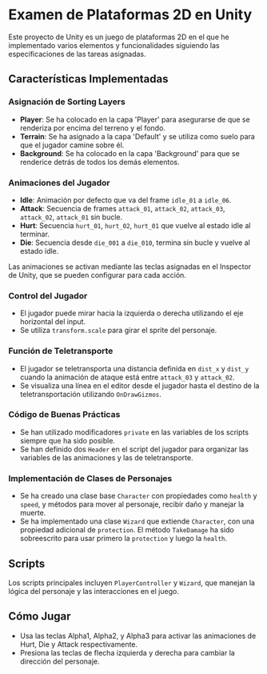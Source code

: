 # Examen de Plataformas 2D en Unity

Este proyecto de Unity es un juego de plataformas 2D en el que he implementado varios elementos y funcionalidades siguiendo las especificaciones de las tareas asignadas.

## Características Implementadas

### Asignación de Sorting Layers
- **Player**: Se ha colocado en la capa 'Player' para asegurarse de que se renderiza por encima del terreno y el fondo.
- **Terrain**: Se ha asignado a la capa 'Default' y se utiliza como suelo para que el jugador camine sobre él.
- **Background**: Se ha colocado en la capa 'Background' para que se renderice detrás de todos los demás elementos.

### Animaciones del Jugador
- **Idle**: Animación por defecto que va del frame `idle_01` a `idle_06`.
- **Attack**: Secuencia de frames `attack_01`, `attack_02`, `attack_03`, `attack_02`, `attack_01` sin bucle.
- **Hurt**: Secuencia `hurt_01`, `hurt_02`, `hurt_01` que vuelve al estado idle al terminar.
- **Die**: Secuencia desde `die_001` a `die_010`, termina sin bucle y vuelve al estado idle.

Las animaciones se activan mediante las teclas asignadas en el Inspector de Unity, que se pueden configurar para cada acción.

### Control del Jugador
- El jugador puede mirar hacia la izquierda o derecha utilizando el eje horizontal del input.
- Se utiliza `transform.scale` para girar el sprite del personaje.

### Función de Teletransporte
- El jugador se teletransporta una distancia definida en `dist_x` y `dist_y` cuando la animación de ataque está entre `attack_03` y `attack_02`.
- Se visualiza una línea en el editor desde el jugador hasta el destino de la teletransportación utilizando `OnDrawGizmos`.

### Código de Buenas Prácticas
- Se han utilizado modificadores `private` en las variables de los scripts siempre que ha sido posible.
- Se han definido dos `Header` en el script del jugador para organizar las variables de las animaciones y las de teletransporte.

### Implementación de Clases de Personajes
- Se ha creado una clase base `Character` con propiedades como `health` y `speed`, y métodos para mover al personaje, recibir daño y manejar la muerte.
- Se ha implementado una clase `Wizard` que extiende `Character`, con una propiedad adicional de `protection`. El método `TakeDamage` ha sido sobreescrito para usar primero la `protection` y luego la `health`.

## Scripts
Los scripts principales incluyen `PlayerController` y `Wizard`, que manejan la lógica del personaje y las interacciones en el juego.

## Cómo Jugar
- Usa las teclas Alpha1, Alpha2, y Alpha3 para activar las animaciones de Hurt, Die y Attack respectivamente.
- Presiona las teclas de flecha izquierda y derecha para cambiar la dirección del personaje.


